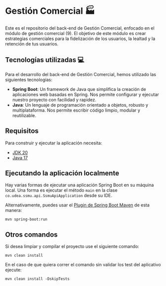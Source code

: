 # Gestión Comercial 🏭
Este es el repositorio del back-end de Gestión Comercial, enfocado en el módulo de gestión comercial (9). El objetivo de este módulo es crear estrategias comerciales para la fidelización de los usuarios, la lealtad y la retención de tus usuarios.

## Tecnologías utilizadas 💻
Para el desarrollo del back-end de Gestión Comercial, hemos utilizado las siguientes tecnologías:

- **Spring Boot**: Un framework de Java que simplifica la creación de aplicaciones web basadas en Spring. Nos permite configurar y ejecutar nuestro proyecto con facilidad y rapidez.
- **Java**: Un lenguaje de programación orientado a objetos, robusto y multiplataforma. Nos permite escribir código limpio, modular y reutilizable.

## Requisitos
Para construir y ejecutar la aplicación necesita:

- [JDK 20](https://jdk.java.net/20/)
- [Java 17](https://www.oracle.com/java/technologies/javase/jdk17-archive-downloads.html)

## Ejecutando la aplicación localmente
Hay varias formas de ejecutar una aplicación Spring Boot en su máquina local. Una forma es ejecutar el método `main` en la clase `co.udea.ssmu.api.SsmuApiApplication` desde su IDE.

Alternativamente, puedes usar el [Plugin de Spring Boot Maven](https://docs.spring.io/spring-boot/docs/current/reference/html/build-tool-plugins-maven-plugin.html) de esta manera:
```shell
mvn spring-boot:run
```

## Otros comandos
Si desea limpiar y compilar el proyecto use el siguiente comando:
```shell
mvn clean install
```

En el caso de que quiera correr el comando sin validar los test del aplicativo ejecute:
```shell
mvn clean install -DskipTests
```